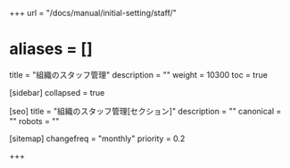 +++
url = "/docs/manual/initial-setting/staff/"
# aliases = []
title = "組織のスタッフ管理"
description = ""
weight = 10300
toc = true

[sidebar]
collapsed = true

[seo]
title = "組織のスタッフ管理[セクション]"
description = ""
canonical = ""
robots = ""

[sitemap]
  changefreq = "monthly"
  priority = 0.2

+++
